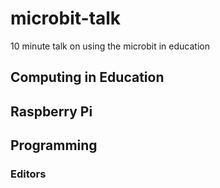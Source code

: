 # microbit-talk
10 minute talk on using the microbit in education

## Computing in Education

## Raspberry Pi


## Programming

### Editors

